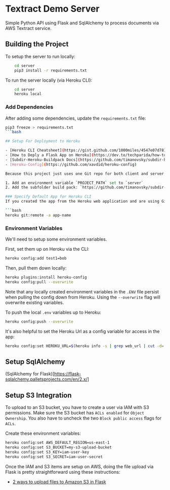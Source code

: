 # Textract Demo Server

Simple Python API using Flask and SqlAlchemy to process documents via AWS Textract service.

## Building the Project 

To setup the server to run locally:
```bash
    cd server
    pip3 install -r requirements.txt
```

To run the server locally (via Heroku CLI):
```bash
    cd server
    heroku local
```

### Add Dependencies

After adding some dependencies, update the `requirements.txt` file:
```bash
pip3 freeze > requirements.txt
```bash

## Setup For Deployment to Heroku

- [Heroku CLI Cheatsheet](https://gist.github.com/1000miles/4547e07d7815b9701c145c3a3860ffb9)
- [How to Deply a Flask App on Heroku](https://dev.to/techparida/how-to-deploy-a-flask-app-on-heroku-heb)
- [Subdir-Heroku-Buildpack Docs](https://github.com/timanovsky/subdir-heroku-buildpack)
- [Heroku-Config](https://github.com/xavdid/heroku-config)

Because this project just uses one Git repo for both client and server, you have to setup the heroku deployment from the `server` subfolder.

1. Add an environment variable `PROJECT_PATH` set to `server`
2. Add the subfolder build pack: `https://github.com/timanovsky/subdir-heroku-buildpack`

### Specify Default App for Heroku CLI
If you created the app from the Heroku web application and are using Github as the repo, then you have to set the app manually in the CLI (otherwise, it requires `--app [app-name]` for all CLI commands):

```bash
heroku git:remote -a app-name
```

### Environment Variables
We'll need to setup some environment variables.

First, set them up on Heroku via the CLI:
```bash
heroku config:add test1=bob
```

Then, pull them down locally:
```bash
heroku plugins:install heroku-config
heroku config:pull --overwrite
```

Note that any locally created environment variables in the `.ENV` file persist when pulling the config down from Heroku.  Using the `--overwrite` flag will overwrite existing variables.

To push the local `.env` variables up to Heroku:

```bash
heroku config:push --overwrite
```

It's also helpful to set the Heroku Url as a config variable for access in the app:
```bash
heroku config:set HEROKU_URL=$(heroku info -s | grep web_url | cut -d= -f2)
```

## Setup SqlAlchemy

(SqlAlchemy for Flask)[https://flask-sqlalchemy.palletsprojects.com/en/2.x/]

## Setup S3 Integration

To upload to an S3 bucket, you have to create a user via IAM with S3 permissions. Make sure the S3 bucket has `ACLs enabled` for `Object Ownership`. You also have to uncheck the two `Block public access` flags for `ACLs`.

Create these environment variables:
```bash
heroku config:set AWS_DEFAULT_REGION=us-east-1
heroku config:set S3_BUCKET=my-s3-upload-bucket
heroku config:set S3_KEY=iam-user-key
heroku config:set S3_SECRET=iam-user-secret
```

Once the IAM and S3 items are setup on AWS, doing the file upload via Flask is pretty straightforward using these instructions:

- [2 ways to upload files to Amazon S3 in Flask](https://rajrajhans.com/2020/06/2-ways-to-upload-files-to-s3-in-flask/)
